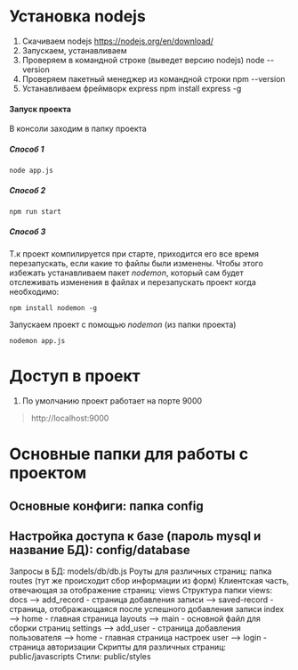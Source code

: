 # Установка nodejs
1. Скачиваем nodejs https://nodejs.org/en/download/
2. Запускаем, устанавливаем
3. Проверяем в командной строке (выведет версию nodejs)
	node --version
4. Проверяем пакетный менеджер из командной строки
	npm --version
5. Устанавливаем фреймворк express
	npm install express -g

#### Запуск проекта
 В консоли заходим в папку проекта
##### Способ 1
	node app.js

##### Способ 2
	npm run start

##### Способ 3
Т.к проект компилируется при старте, приходится его все время перезапускать, если какие то файлы были изменены.
Чтобы этого избежать устанавливаем пакет  *nodemon*, который сам будет отслеживать изменения в файлах и перезапускать проект когда необходимо:
	
	npm install nodemon -g

Запускаем проект с помощью  *nodemon* (из папки проекта)

	nodemon app.js

# Доступ в проект
 1. По умолчанию проект работает на порте 9000
> http://localhost:9000

# Основные папки для работы с проектом
Основные конфиги: папка config
---
Настройка доступа к базе (пароль mysql и название БД): config/database
---
Запросы в БД: models/db/db.js
Роуты для различных страниц: папка routes (тут же происходит сбор информации из форм)
Клиентская часть, отвечающая за отображение страниц: views
Структура папки views:
docs
--> add_record - страница добавления записи
--> saved-record - страница, отображающаяся после успешного добавления записи
index
--> home - главная страница
layouts
--> main - основной файл для сборки страниц
settings
--> add_user - страница добавления пользователя
--> home - главная страница настроек
user
--> login - страница авторизации
Скрипты для различных страниц: public/javascripts
Стили: public/styles
